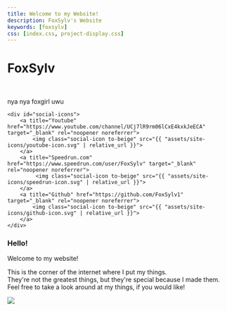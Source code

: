 ```yaml
---
title: Welcome to my Website!
description: FoxSylv's Website
keywords: [foxsylv]
css: [index.css, project-display.css]
---
```


<div class="flex full-width space200px">
    <div id="title">
        <h1>
            FoxSylv
        </h1>
        <br>
        <p id="subtitle">
            nya nya foxgirl uwu
        </p>
    </div>
    
    <div id="social-icons">
        <a title="Youtube" href="https://www.youtube.com/channel/UCj7lR9rm06lCxE4kxkJeECA" target="_blank" rel="noopener noreferrer">
            <img class="social-icon to-beige" src="{{ "assets/site-icons/youtube-icon.svg" | relative_url }}">
        </a>
        <a title="Speedrun.com" href="https://www.speedrun.com/user/FoxSylv" target="_blank" rel="noopener noreferrer">
             <img class="social-icon to-beige" src="{{ "assets/site-icons/speedrun-icon.svg" | relative_url }}">
        </a>
        <a title="Github" href="https://github.com/FoxSylv1" target="_blank" rel="noopener noreferrer">
            <img class="social-icon to-beige" src="{{ "assets/site-icons/github-icon.svg" | relative_url }}">
        </a>
    </div>
</div>


<div class="centered-text space160px">
    <h3>
        Hello!
        <br>
    </h3>
    <p>
        Welcome to my website!
    </p>
</div>
<div class="centered-text space200px">
    <p>
        This is the corner of the internet where I put my things.
        <br>
        They're not the greatest things, but they're special because I made them.
        <br>
        Feel free to take a look around at my things, if you would like!
    </p>
</div>

<div class="flex full-width" id="down-arrow-container">
    <div>
        <img id="down-arrow" class="to-beige" src="{{ "assets/down-arrow.svg" | relative_url }}">
        <script>
            function setOpacity(opacity) {
                var downArrow = document.getElementById("down-arrow");
                downArrow.style.opacity = opacity;
            }
            function changeOpacityOnScroll() {
                setOpacity((70 - this.scrollY) / 70);
            }
            
            setOpacity(1);
            window.addEventListener("scroll", changeOpacityOnScroll, false);
        </script>
        <!-- Default noscript behaviour is no arrow being visible -->
    </div>
</div>

<div class="centered-text space50px">
    <div>
        <h2>
            Projects
        </h2>
    </div>
</div>
<div class="flex full-width space150px">
    {% for project_data in site.data.project_data_list %}
        {% if project_data.isImportant == 'true' %}
            <div class="project box">
                <a href="{{ project_data.link | relative_url }}">
                    <div class="project-title centered-text">
                        <h3>
                            {{ project_data.name }}
                        </h3>
                    </div>
                    <img class="project-image" src="{{ project_data.image | relative_url }}" alt="{{ project_data.name }} Image">
                    <div class="project-description centered-text">
                        <p>
                            {{ project_data.description }}
                        </p>
                    </div>
                </a>
            </div>
        {% endif %}
    {% endfor %}
    <div class="flex project box" id="project-more">
        <a href="{{ "/projects/" | relative_url }}">
            <h2>
                More!
            </h2>
        </a>
    </div>
</div>

<div class="centered-text space50px">
    <h2>
        Videos
    </h2>
</div>
<div class="flex full-width space210px">
    <div class="box">
        <div class="space20px"></div>
        <p class="space40px">
            Good Videos!
        </p>
        <iframe class="video-player" src="https://www.youtube-nocookie.com/embed/videoseries?list=PLP7958ucW5B94tgKYTYJOhyiKdbz1-BrF" title="YouTube video player" frameborder="0" allow="accelerometer; autoplay; clipboard-write; encrypted-media; gyroscope; picture-in-picture" allowfullscreen></iframe>
    </div>
    <div class="box">
        <div class="space20px"></div>
        <p class="space40px">
            Speedruns/Accomplishments!
        </p>
        <iframe class="video-player" src="https://www.youtube-nocookie.com/embed/videoseries?list=PLP7958ucW5B9t-99OgP47cd9ymRq8Ut2M" title="YouTube video player" frameborder="0" allow="accelerometer; autoplay; clipboard-write; encrypted-media; gyroscope; picture-in-picture" allowfullscreen></iframe>
    </div>
</div>
